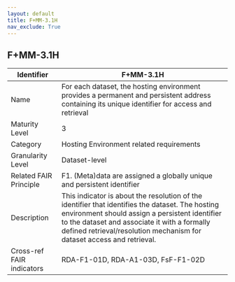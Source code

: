 ```yaml
---
layout: default
title: F+MM-3.1H
nav_exclude: True
---
```


## F+MM-3.1H

| Identifier | F+MM-3.1H |
| --------- | ----------|
| Name | For each dataset, the hosting environment provides a permanent and persistent address containing its unique identifier for access and retrieval |
| Maturity Level | 3 |
| Category | Hosting Environment related requirements |
| Granularity Level | Dataset-level |
| Related FAIR Principle | F1. (Meta)data are assigned a globally unique and persistent identifier |
| Description | This indicator is about the resolution of the identifier that identifies the dataset. The hosting environment should assign a persistent identifier to the dataset and associate it with a formally defined retrieval/resolution mechanism for dataset access and retrieval.  |
| Cross-ref FAIR indicators | RDA-F1-01D, RDA-A1-03D, FsF-F1-02D|
